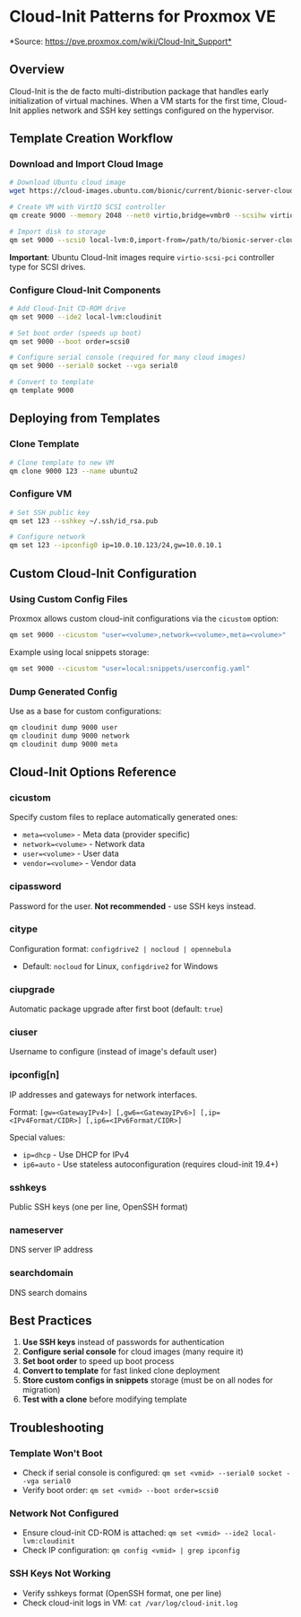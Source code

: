 # Cloud-Init Patterns for Proxmox VE

*Source: <https://pve.proxmox.com/wiki/Cloud-Init_Support*>

## Overview

Cloud-Init is the de facto multi-distribution package that handles early initialization of virtual machines. When a VM starts for the first time, Cloud-Init applies network and SSH key settings configured on the hypervisor.

## Template Creation Workflow

### Download and Import Cloud Image

```bash
# Download Ubuntu cloud image
wget https://cloud-images.ubuntu.com/bionic/current/bionic-server-cloudimg-amd64.img

# Create VM with VirtIO SCSI controller
qm create 9000 --memory 2048 --net0 virtio,bridge=vmbr0 --scsihw virtio-scsi-pci

# Import disk to storage
qm set 9000 --scsi0 local-lvm:0,import-from=/path/to/bionic-server-cloudimg-amd64.img
```

**Important**: Ubuntu Cloud-Init images require `virtio-scsi-pci` controller type for SCSI drives.

### Configure Cloud-Init Components

```bash
# Add Cloud-Init CD-ROM drive
qm set 9000 --ide2 local-lvm:cloudinit

# Set boot order (speeds up boot)
qm set 9000 --boot order=scsi0

# Configure serial console (required for many cloud images)
qm set 9000 --serial0 socket --vga serial0

# Convert to template
qm template 9000
```

## Deploying from Templates

### Clone Template

```bash
# Clone template to new VM
qm clone 9000 123 --name ubuntu2
```

### Configure VM

```bash
# Set SSH public key
qm set 123 --sshkey ~/.ssh/id_rsa.pub

# Configure network
qm set 123 --ipconfig0 ip=10.0.10.123/24,gw=10.0.10.1
```

## Custom Cloud-Init Configuration

### Using Custom Config Files

Proxmox allows custom cloud-init configurations via the `cicustom` option:

```bash
qm set 9000 --cicustom "user=<volume>,network=<volume>,meta=<volume>"
```

Example using local snippets storage:

```bash
qm set 9000 --cicustom "user=local:snippets/userconfig.yaml"
```

### Dump Generated Config

Use as a base for custom configurations:

```bash
qm cloudinit dump 9000 user
qm cloudinit dump 9000 network
qm cloudinit dump 9000 meta
```

## Cloud-Init Options Reference

### cicustom

Specify custom files to replace automatically generated ones:

- `meta=<volume>` - Meta data (provider specific)
- `network=<volume>` - Network data
- `user=<volume>` - User data
- `vendor=<volume>` - Vendor data

### cipassword

Password for the user. **Not recommended** - use SSH keys instead.

### citype

Configuration format: `configdrive2 | nocloud | opennebula`

- Default: `nocloud` for Linux, `configdrive2` for Windows

### ciupgrade

Automatic package upgrade after first boot (default: `true`)

### ciuser

Username to configure (instead of image's default user)

### ipconfig[n]

IP addresses and gateways for network interfaces.

Format: `[gw=<GatewayIPv4>] [,gw6=<GatewayIPv6>] [,ip=<IPv4Format/CIDR>] [,ip6=<IPv6Format/CIDR>]`

Special values:

- `ip=dhcp` - Use DHCP for IPv4
- `ip6=auto` - Use stateless autoconfiguration (requires cloud-init 19.4+)

### sshkeys

Public SSH keys (one per line, OpenSSH format)

### nameserver

DNS server IP address

### searchdomain

DNS search domains

## Best Practices

1. **Use SSH keys** instead of passwords for authentication
2. **Configure serial console** for cloud images (many require it)
3. **Set boot order** to speed up boot process
4. **Convert to template** for fast linked clone deployment
5. **Store custom configs in snippets** storage (must be on all nodes for migration)
6. **Test with a clone** before modifying template

## Troubleshooting

### Template Won't Boot

- Check if serial console is configured: `qm set <vmid> --serial0 socket --vga serial0`
- Verify boot order: `qm set <vmid> --boot order=scsi0`

### Network Not Configured

- Ensure cloud-init CD-ROM is attached: `qm set <vmid> --ide2 local-lvm:cloudinit`
- Check IP configuration: `qm config <vmid> | grep ipconfig`

### SSH Keys Not Working

- Verify sshkeys format (OpenSSH format, one per line)
- Check cloud-init logs in VM: `cat /var/log/cloud-init.log`
